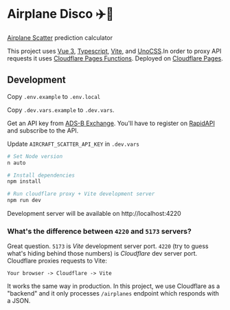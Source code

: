 # Airplane Disco ✈️🪩

[Airplane Scatter](https://en.wikipedia.org/wiki/Airplane_scatter) prediction calculator

This project uses [Vue 3](https://vuejs.org/), [Typescript](https://www.typescriptlang.org/), [Vite](https://vitejs.dev/), and [UnoCSS](https://github.com/unocss/unocss).In order to proxy API requests it uses [Cloudflare Pages Functions](https://developers.cloudflare.com/pages/platform/functions/). Deployed on [Cloudflare Pages](https://pages.cloudflare.com/).

## Development

Copy `.env.example` to `.env.local`

Copy `.dev.vars.example` to `.dev.vars`.

Get an API key from [ADS-B Exchange](https://www.adsbexchange.com/free-aircraft-scatter-data-via-rapidapi/). You'll have to register on [RapidAPI](https://rapidapi.com) and subscribe to the API.

Update `AIRCRAFT_SCATTER_API_KEY` in `.dev.vars`

```sh
# Set Node version
n auto

# Install dependencies
npm install

# Run cloudflare proxy + Vite development server
npm run dev
```

Development server will be available on http://localhost:4220

### What's the difference between `4220` and `5173` servers?

Great question. `5173` is _Vite_ development server port. `4220` (try to guess what's hiding behind those numbers) is _Cloudflare_ dev server port. Cloudflare proxies requests to Vite:

```
Your browser -> Cloudflare -> Vite
```

It works the same way in production. In this project, we use Cloudflare as a "backend" and it only processes `/airplanes` endpoint which responds with a JSON.
